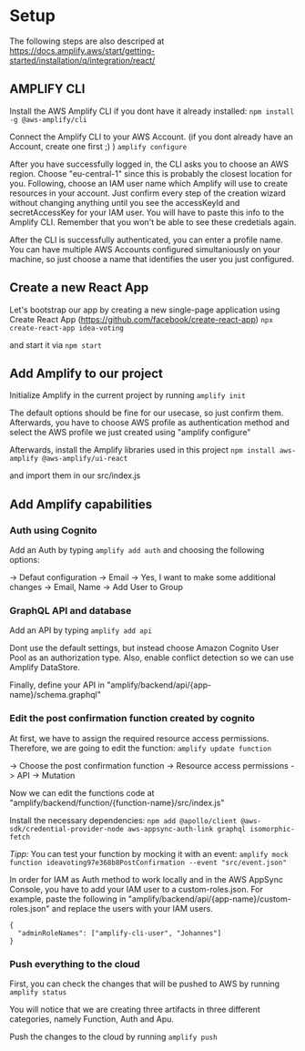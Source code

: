 # Setup

The following steps are also descriped at https://docs.amplify.aws/start/getting-started/installation/q/integration/react/

## AMPLIFY CLI

Install the AWS Amplify CLI if you dont have it already installed:
`npm install -g @aws-amplify/cli`

Connect the Amplify CLI to your AWS Account. (if you dont already have an Account, create one first ;) )
`amplify configure`

After you have successfully logged in, the CLI asks you to choose an AWS region. Choose "eu-central-1" since this is probably the closest location for you.
Following, choose an IAM user name which Amplify will use to create resources in your account. Just confirm every step of the creation wizard without changing anything until you see the accessKeyId and secretAccessKey for your IAM user. You will have to paste this info to the Amplify CLI. Remember that you won't be able to see these credetials again.

After the CLI is successfully authenticated, you can enter a profile name. You can have multiple AWS Accounts configured simultaniously on your machine, so just choose a name that identifies the user you just configured.

## Create a new React App

Let's bootstrap our app by creating a new single-page application using Create React App (https://github.com/facebook/create-react-app)
`npx create-react-app idea-voting`

and start it via
`npm start`

## Add Amplify to our project

Initialize Amplify in the current project by running
`amplify init`

The default options should be fine for our usecase, so just confirm them. Afterwards, you have to choose AWS profile as authentication method and select the AWS profile we just created using "amplify configure"

Afterwards, install the Amplify libraries used in this project
`npm install aws-amplify @aws-amplify/ui-react`

and import them in our src/index.js

## Add Amplify capabilities

### Auth using Cognito

Add an Auth by typing
`amplify add auth`
and choosing the following options:

-> Defaut configuration
-> Email
-> Yes, I want to make some additional changes
-> Email, Name
-> Add User to Group

### GraphQL API and database

Add an API by typing
`amplify add api`

Dont use the default settings, but instead choose Amazon Cognito User Pool as an authorization type.
Also, enable conflict detection so we can use Amplify DataStore.

Finally, define your API in "amplify/backend/api/{app-name}/schema.graphql"

### Edit the post confirmation function created by cognito

At first, we have to assign the required resource access permissions. Therefore, we are going to edit the function:
`amplify update function`

-> Choose the post confirmation function
-> Resource access permissions
-> API
-> Mutation

Now we can edit the functions code at "amplify/backend/function/{function-name}/src/index.js"

Install the necessary dependencies:
`npm add @apollo/client @aws-sdk/credential-provider-node aws-appsync-auth-link graphql isomorphic-fetch`

_Tipp:_
You can test your function by mocking it with an event:
`amplify mock function ideavoting97e368b8PostConfirmation --event "src/event.json"`

In order for IAM as Auth method to work locally and in the AWS AppSync Console, you have to add your IAM user to a custom-roles.json.
For example, paste the following in "amplify/backend/api/{app-name}/custom-roles.json" and replace the users with your IAM users.

```
{
  "adminRoleNames": ["amplify-cli-user", "Johannes"]
}
```

### Push everything to the cloud

First, you can check the changes that will be pushed to AWS by running
`amplify status`

You will notice that we are creating three artifacts in three different categories, namely Function, Auth and Apu.

Push the changes to the cloud by running
`amplify push`
